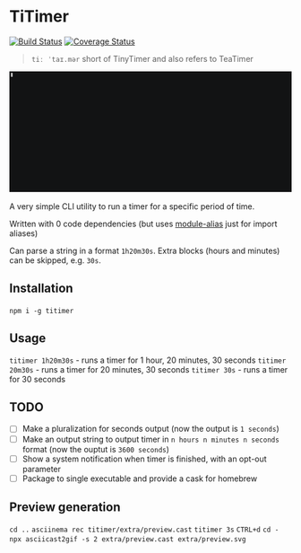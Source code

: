 # TiTimer

[![Build Status](https://travis-ci.org/goooseman/titimer.svg?branch=master)](https://travis-ci.org/goooseman/titimer)
[![Coverage Status](https://coveralls.io/repos/github/goooseman/titimer/badge.svg?branch=master)](https://coveralls.io/github/goooseman/titimer?branch=master)

> `tiː ˈtaɪ.mər` short of TinyTimer and also refers to TeaTimer

![asciicast](./extra/preview.gif)

A very simple CLI utility to run a timer for a specific period of time.

Written with 0 code dependencies (but uses [module-alias](https://www.npmjs.com/package/module-alias) just for import aliases)

Can parse a string in a format `1h20m30s`. Extra blocks (hours and minutes) can be skipped, e.g. `30s`.

## Installation

`npm i -g titimer`

## Usage

`titimer 1h20m30s` - runs a timer for 1 hour, 20 minutes, 30 seconds
`titimer 20m30s` - runs a timer for 20 minutes, 30 seconds
`titimer 30s` - runs a timer for 30 seconds

## TODO

- [ ] Make a pluralization for seconds output (now the output is `1 seconds`)
- [ ] Make an output string to output timer in `n hours n minutes n seconds` format (now the ouptut is `3600 seconds`)
- [ ] Show a system notification when timer is finished, with an opt-out parameter
- [ ] Package to single executable and provide a cask for homebrew

## Preview generation

`cd ..`
`asciinema rec titimer/extra/preview.cast`
`titimer 3s`
`CTRL+d`
`cd -`
`npx asciicast2gif -s 2 extra/preview.cast extra/preview.svg`
